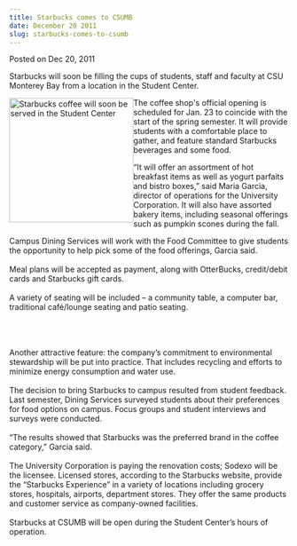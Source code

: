 ```yaml
---
title: Starbucks comes to CSUMB
date: December 20 2011
slug: starbucks-comes-to-csumb
---
```





<span class="date">Posted on Dec 20, 2011    </span>
<p>Starbucks will soon be filling the cups of students, staff and
faculty at CSU Monterey Bay from a location in the Student
Center.</p>
<p><img alt="Starbucks coffee will soon be served in the Student Center" src="http://news.csumb.edu/sites/default/files/65/attachments/news/images/starbucks.jpeg" style="float:left; width:224px; height:224px">The coffee shop&apos;s
official opening is scheduled for Jan. 23 to coincide with the
start of the spring semester.&#xA0;It will provide students with a
comfortable place to gather, and feature standard Starbucks
beverages and some food.</img></p>
<p>&#x201C;It will offer an assortment of hot breakfast items as well as
yogurt parfaits and bistro boxes,&#x201D; said Maria Garcia, director of
operations for the University Corporation. It will also have
assorted bakery items, including seasonal offerings such as pumpkin
scones during the fall.</p>
<p>Campus Dining Services will work with the Food Committee to give
students the opportunity to help pick some of the food offerings,
Garcia said.<br>
<br>
Meal plans will be accepted as payment, along with OtterBucks,
credit/debit cards and Starbucks gift cards.<br>
<br>
A variety of seating will be included &#x2013; a community table, a
computer bar, traditional caf&#xE9;/lounge seating and patio
seating.</br></br></br></br></p>
<p>Another attractive feature: the company&#x2019;s commitment to
environmental stewardship will be put into practice. That includes
recycling and efforts to minimize energy consumption and water
use.<br>
<br>
The decision to bring Starbucks to campus resulted from student
feedback. Last semester, Dining Services surveyed students about
their preferences for food options on campus. Focus groups and
student interviews and surveys were conducted.<br>
<br>
&#x201C;The results showed that Starbucks was the preferred brand in the
coffee category,&#x201D; Garcia said.<br>
<br>
The University Corporation is paying the renovation costs; Sodexo
will be the licensee. Licensed stores, according to the Starbucks
website, provide the &#x201C;Starbucks Experience&#x201D; in a variety of
locations including grocery stores, hospitals, airports, department
stores. They offer the same products and customer service as
company-owned facilities.<br>
<br>
Starbucks at CSUMB will be open during the Student Center&#x2019;s hours
of operation.<br>
&#xA0;</br></br></br></br></br></br></br></br></br></p>





